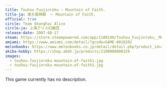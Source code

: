 ```yaml
---
title: Touhou Fuujinroku ~ Mountain of Faith.
title-ja: 東方風神録　～ Mountain of Faith.
official: true
circle: Team Shanghai Alice
circle-ja: 上海アリス幻樂団
release-date: 2007-08-17
steam: https://store.steampowered.com/app/1100140/Touhou_Fuujinroku__Mountain_of_Faith/
amiami: https://www.amiami.com/detail/?gcode=GAME-0016202
melonbooks: https://www.melonbooks.co.jp/detail/detail.php?product_id=31924
akiba-hobby: https://shop.akbh.jp/products/2100000000159
images:
  - touhou-fuujinroku-mountain-of-faith1.jpg
  - touhou-fuujinroku-mountain-of-faith2.jpg
---
```

This game currently has no description.